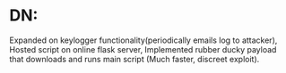 # DN:

Expanded on keylogger functionality(periodically emails log to attacker), Hosted script on online flask server, Implemented rubber ducky payload that downloads and runs main script (Much faster,
discreet exploit).